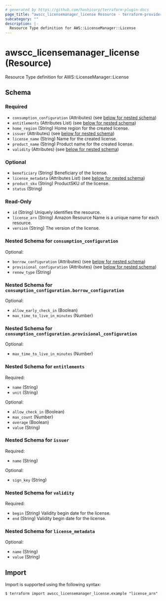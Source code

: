 ```yaml
---
# generated by https://github.com/hashicorp/terraform-plugin-docs
page_title: "awscc_licensemanager_license Resource - terraform-provider-awscc"
subcategory: ""
description: |-
  Resource Type definition for AWS::LicenseManager::License
---
```


# awscc_licensemanager_license (Resource)

Resource Type definition for AWS::LicenseManager::License



<!-- schema generated by tfplugindocs -->
## Schema

### Required

- `consumption_configuration` (Attributes) (see [below for nested schema](#nestedatt--consumption_configuration))
- `entitlements` (Attributes List) (see [below for nested schema](#nestedatt--entitlements))
- `home_region` (String) Home region for the created license.
- `issuer` (Attributes) (see [below for nested schema](#nestedatt--issuer))
- `license_name` (String) Name for the created license.
- `product_name` (String) Product name for the created license.
- `validity` (Attributes) (see [below for nested schema](#nestedatt--validity))

### Optional

- `beneficiary` (String) Beneficiary of the license.
- `license_metadata` (Attributes List) (see [below for nested schema](#nestedatt--license_metadata))
- `product_sku` (String) ProductSKU of the license.
- `status` (String)

### Read-Only

- `id` (String) Uniquely identifies the resource.
- `license_arn` (String) Amazon Resource Name is a unique name for each resource.
- `version` (String) The version of the license.

<a id="nestedatt--consumption_configuration"></a>
### Nested Schema for `consumption_configuration`

Optional:

- `borrow_configuration` (Attributes) (see [below for nested schema](#nestedatt--consumption_configuration--borrow_configuration))
- `provisional_configuration` (Attributes) (see [below for nested schema](#nestedatt--consumption_configuration--provisional_configuration))
- `renew_type` (String)

<a id="nestedatt--consumption_configuration--borrow_configuration"></a>
### Nested Schema for `consumption_configuration.borrow_configuration`

Optional:

- `allow_early_check_in` (Boolean)
- `max_time_to_live_in_minutes` (Number)


<a id="nestedatt--consumption_configuration--provisional_configuration"></a>
### Nested Schema for `consumption_configuration.provisional_configuration`

Optional:

- `max_time_to_live_in_minutes` (Number)



<a id="nestedatt--entitlements"></a>
### Nested Schema for `entitlements`

Required:

- `name` (String)
- `unit` (String)

Optional:

- `allow_check_in` (Boolean)
- `max_count` (Number)
- `overage` (Boolean)
- `value` (String)


<a id="nestedatt--issuer"></a>
### Nested Schema for `issuer`

Required:

- `name` (String)

Optional:

- `sign_key` (String)


<a id="nestedatt--validity"></a>
### Nested Schema for `validity`

Required:

- `begin` (String) Validity begin date for the license.
- `end` (String) Validity begin date for the license.


<a id="nestedatt--license_metadata"></a>
### Nested Schema for `license_metadata`

Optional:

- `name` (String)
- `value` (String)

## Import

Import is supported using the following syntax:

```shell
$ terraform import awscc_licensemanager_license.example "license_arn"
```
